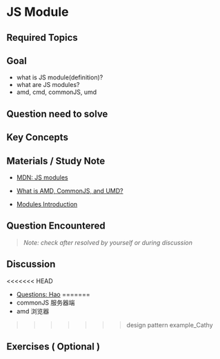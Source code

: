# **JS Module**

## **Required Topics**

## **Goal**

- what is JS module(definition)?
- what are JS modules?
- amd, cmd, commonJS, umd

## **Question need to solve**


## **Key Concepts**

## **Materials / Study Note**

- [MDN: JS modules](https://developer.mozilla.org/en-US/docs/Web/JavaScript/Guide/Modules)
- [What is AMD, CommonJS, and UMD?](https://www.davidbcalhoun.com/2014/what-is-amd-commonjs-and-umd/)

- [Modules Introduction](https://juejin.im/post/5c17ad756fb9a049ff4e0a62)
## **Question Encountered**

>*Note: check after resolved by yourself or during discussion*


## **Discussion**
<<<<<<< HEAD

- [Questions: Hao](assets/question_Hao.js)
=======
 - commonJS 服务器端
 - amd 浏览器
>>>>>>> design pattern example_Cathy

## **Exercises** ( Optional )
